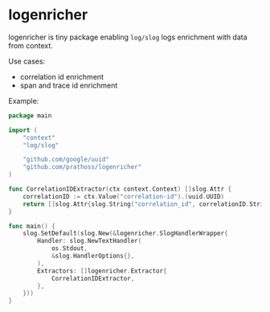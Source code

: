 # logenricher

logenricher is tiny package enabling `log/slog` logs enrichment with data
from context.

Use cases:
- correlation id enrichment
- span and trace id enrichment

Example:

```go
package main

import (
    "context"
    "log/slog"

    "github.com/google/uuid"
    "github.com/prathoss/logenricher"
)

func CorrelationIDExtractor(ctx context.Context) []slog.Attr {
    correlationID := ctx.Value("correlation-id").(uuid.UUID)
    return []slog.Attr{slog.String("correlation_id", correlationID.String())}
}

func main() {
    slog.SetDefault(slog.New(&logenricher.SlogHandlerWrapper{
        Handler: slog.NewTextHandler(
            os.Stdout,
            &slog.HandlerOptions{},
        ),
        Extractors: []logenricher.Extractor{
            CorrelationIDExtractor,
        },
    }))
}

```